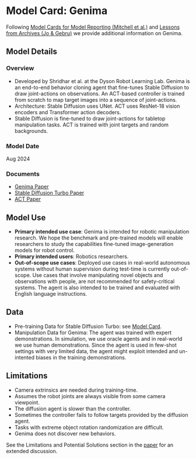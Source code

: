 # Model Card: Genima

Following [Model Cards for Model Reporting (Mitchell et al.)](https://arxiv.org/abs/1810.03993) and [Lessons from Archives (Jo & Gebru)](https://arxiv.org/pdf/1912.10389.pdf) we provide additional information on Genima.

## Model Details


### Overview
- Developed by Shridhar et al. at the Dyson Robot Learning Lab. Genima is an end-to-end behavior cloning agent that fine-tunes Stable Diffusion to draw joint-actions on observations. An ACT-based controller is trained from scratch to map target images into a sequence of joint-actions.  
- Architecture: Stable Diffusion uses UNet. ACT uses ResNet-18 vision encoders and Transformer action decoders. 
- Stable Diffusion is fine-tuned to draw joint-actions for tabletop manipulation tasks. ACT is trained with joint targets and random backgrounds.

### Model Date

Aug 2024

### Documents

- [Genima Paper](https://genima-bot.github.io/paper/genima.pdf)
- [Stable Diffusion Turbo Paper](https://arxiv.org/abs/2311.17042)
- [ACT Paper](https://arxiv.org/abs/2304.13705)


## Model Use

- **Primary intended use case**: Genima is intended for robotic manipulation research. We hope the benchmark and pre-trained models will enable researchers to study the capabilities fine-tuned image-generation models for robot control.  
- **Primary intended users**: Robotics researchers. 
- **Out-of-scope use cases**: Deployed use cases in real-world autonomous systems without human supervision during test-time is currently out-of-scope. Use cases that involve manipulating novel objects and observations with people, are not recommended for safety-critical systems. The agent is also intended to be trained and evaluated with English language instructions.

## Data

- Pre-training Data for Stable Diffusion Turbo: see [Model Card](https://huggingface.co/stabilityai/sd-turbo).
- Manipulation Data for Genima: The agent was trained with expert demonstrations. In simulation, we use oracle agents and in real-world we use human demonstrations. Since the agent is used in few-shot settings with very limited data, the agent might exploit intended and un-intented biases in the training demonstrations. 

## Limitations

- Camera extrinsics are needed during training-time.
- Assumes the robot joints are always visible from some camera viewpoint.
- The diffusion agent is slower than the controller.
- Sometimes the controller fails to follow targets provided by the diffusion agent.
- Tasks with extreme object rotation randomization are difficult.
- Genima does not discover new behaviors.

See the Limitations and Potential Solutions section in the [paper](https://genima-bot.github.io/paper/genima.pdf) for an extended discussion.
